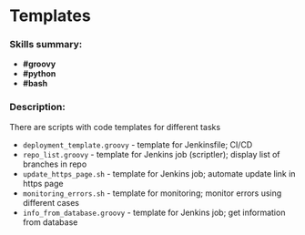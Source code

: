 # Templates
### Skills summary:
- **#groovy**
- **#python**
- **#bash**

### Description:
There are scripts with code templates for different tasks
- `deployment_template.groovy` - template for Jenkinsfile; CI/CD
- `repo_list.groovy` - template for Jenkins job (scriptler); display list of branches in repo
- `update_https_page.sh` - template for Jenkins job; automate update link in https page
- `monitoring_errors.sh` - template for monitoring; monitor errors using different cases
- `info_from_database.groovy` - template for Jenkins job; get information from database
